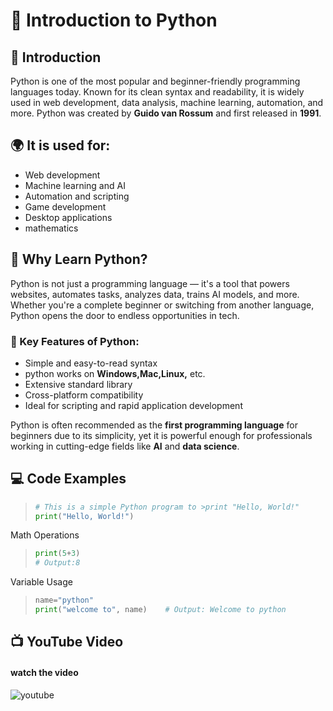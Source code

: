 
# 📘 Introduction to Python


## 🧩 Introduction
Python is one of the most popular and beginner-friendly programming languages today. Known for its clean syntax and readability, it is widely used in web development, data analysis, machine learning, automation, and more. Python was created by **Guido van Rossum** and first released in **1991**.

## 🌍 It is used for:
- Web development
-  Machine learning and AI 
- Automation and scripting
- Game development
- Desktop applications
- mathematics


## 🚀 Why Learn Python?

Python is not just a programming language — it's a tool that powers websites, automates tasks, analyzes data, trains AI models, and more. Whether you're a complete beginner or switching from another language, Python opens the door to endless opportunities in tech.



### 🔑 Key Features of Python:
- Simple and easy-to-read syntax  
- python works on **Windows,Mac,Linux,** etc.  
- Extensive standard library  
- Cross-platform compatibility  
- Ideal for scripting and rapid application development  

Python is often recommended as the **first programming language** for beginners due to its simplicity, yet it is powerful enough for professionals working in cutting-edge fields like **AI** and **data science**.

## 💻 Code Examples

>```python
># This is a simple Python program to >print "Hello, World!"
>print("Hello, World!")
 Math Operations
>```python
>print(5+3)
># Output:8 
>```  
 Variable Usage
>```python
>name="python"
>print("welcome to", name)    # Output: Welcome to python
>```

## 📺 YouTube Video

####  watch the video
![youtube]()




